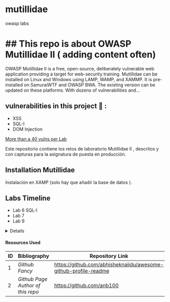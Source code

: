 # mutillidae
owasp labs 


<h1 align="left"> ## This repo is about OWASP Mutillidae II ( adding content often) </h1>

<p align="left">
OWASP Mutillidae II is a free, open-source, deliberately vulnerable web application providing a target for web-security training. Mutillidae can be installed on Linux and Windows using LAMP, WAMP, and XAMMP. It is pre-installed on SamuraiWTF and OWASP BWA. The existing version can be updated on these platforms. With dozens of vulnerabilities and…
</p>

## vulnerabilities in this project 💫 : 
  - XSS
  - SQL-I
  - DOM Injection
 
 <u>More than a 40 vulns per Lab</u>

Este repositorio contiene los retos de laboratorio Mutillidae II , descritos y con capturas para la asignatura de puesta en producción.


## Installation Mutillidae
  Instalación en XAMP (solo hay que añadir la base de datos ).
  
  
## Labs Timeline 

  - Lab 6 SQL-I 
  - Lab 7
  - Lab 9
<details>
<summary>Details</summary>
<br />

asdasd
adfsd
</details>


#### Resources Used

| ID | Bibliography                     | Repository Link                                                  |
|----|----------------------------------|----------------------------------------------------------------- |
| 1  | _Github Fancy_                   | https://github.com/abhisheknaiidu/awesome-github-profile-readme  |
| 2  | _Github Page Author of this repo_| https://github.com/anb100                                        |

